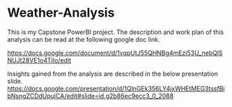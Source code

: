 # Weather-Analysis

This is my Capstone PowerBI project. The description and work plan of this analysis can be read at the following google doc link.

https://docs.google.com/document/d/1vqpUtJ55QHNBg4mEzi53U_nebQlSNUJt28VE1o4TiIo/edit

Insights gained from the analysis are described in the below presentation slide.
https://docs.google.com/presentation/d/1QlnGEk356LY4jxWHEtMEG3tssfBibNsngZCDdUpujCA/edit#slide=id.g2b86ec9ecc3_0_2088
